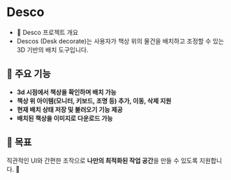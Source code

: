 # Desco
- 📌 Desco 프로젝트 개요
- Descos (Desk decorate)는 사용자가 책상 위의 물건을 배치하고 조정할 수 있는 3D 기반의 배치 도구입니다.

## 🔹 주요 기능  
- **3d 시점에서 책상을 확인하며 배치 가능**  
- **책상 위 아이템(모니터, 키보드, 조명 등) 추가, 이동, 삭제 지원**  
- **현재 배치 상태 저장 및 불러오기 기능 제공**  
- **배치된 책상을 이미지로 다운로드 가능**  

## 🎯 목표  
직관적인 UI와 간편한 조작으로 **나만의 최적화된 작업 공간**을 만들 수 있도록 지원합니다. 🚀
